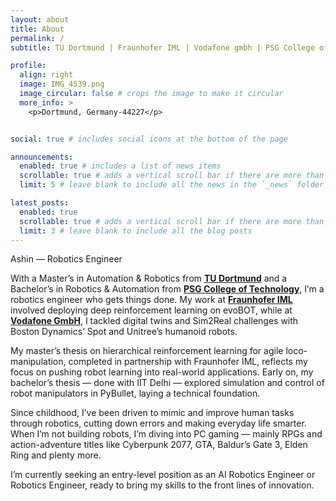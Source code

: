 ```yaml
---
layout: about
title: About
permalink: /
subtitle: TU Dortmund | Fraunhofer IML | Vodafone gmbh | PSG College of Technology #<a href='#'>Affiliations</a>. Address. Contacts. Motto. Etc.

profile:
  align: right
  image: IMG_4539.png
  image_circular: false # crops the image to make it circular
  more_info: >
    <p>Dortmund, Germany-44227</p>


social: true # includes social icons at the bottom of the page

announcements:
  enabled: true # includes a list of news items
  scrollable: true # adds a vertical scroll bar if there are more than 3 news items
  limit: 5 # leave blank to include all the news in the `_news` folder

latest_posts:
  enabled: true
  scrollable: true # adds a vertical scroll bar if there are more than 3 new posts items
  limit: 3 # leave blank to include all the blog posts
---
```

Ashin — Robotics Engineer

With a Master’s in Automation & Robotics from [**TU Dortmund**](https://www.tu-dortmund.de/) and a Bachelor’s in Robotics & Automation from [**PSG College of Technology**](https://www.psgtech.edu/), I’m a robotics engineer who gets things done. My work at [**Fraunhofer IML**](https://www.iml.fraunhofer.de/) involved deploying deep reinforcement learning on evoBOT, while at [**Vodafone GmbH**](https://www.vodafone.de/), I tackled digital twins and Sim2Real challenges with Boston Dynamics’ Spot and Unitree’s humanoid robots.

My master’s thesis on hierarchical reinforcement learning for agile loco-manipulation, completed in partnership with Fraunhofer IML, reflects my focus on pushing robot learning into real-world applications. Early on, my bachelor’s thesis — done with IIT Delhi — explored simulation and control of robot manipulators in PyBullet, laying a technical foundation.

Since childhood, I’ve been driven to mimic and improve human tasks through robotics, cutting down errors and making everyday life smarter.
When I’m not building robots, I’m diving into PC gaming — mainly RPGs and action-adventure titles like Cyberpunk 2077, GTA, Baldur’s Gate 3, Elden Ring and plenty more.

I’m currently seeking an entry-level position as an AI Robotics Engineer or Robotics Engineer, ready to bring my skills to the front lines of innovation.


<!-- Write your biography here. Tell the world about yourself. Link to your favorite [subreddit](http://reddit.com). You can put a picture in, too. The code is already in, just name your picture `prof_pic.jpg` and put it in the `img/` folder.

Put your address / P.O. box / other info right below your picture. You can also disable any of these elements by editing `profile` property of the YAML header of your `_pages/about.md`. Edit `_bibliography/papers.bib` and Jekyll will render your [publications page](/al-folio/publications/) automatically.

Link to your social media connections, too. This theme is set up to use [Font Awesome icons](https://fontawesome.com/) and [Academicons](https://jpswalsh.github.io/academicons/), like the ones below. Add your Facebook, Twitter, LinkedIn, Google Scholar, or just disable all of them. -->
